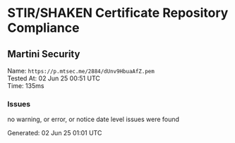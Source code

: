 # STIR/SHAKEN Certificate Repository Compliance

## Martini Security

Name: `https://p.mtsec.me/2884/dUnv9HbuaAfZ.pem`\
Tested At: 02 Jun 25 00:51 UTC\
Time: 135ms

### Issues

no warning, or error, or notice date level issues were found

Generated: 02 Jun 25 01:01 UTC